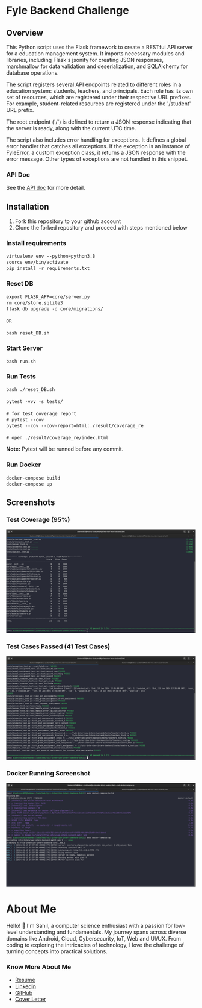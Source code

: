 # Fyle Backend Challenge

## Overview

This Python script uses the Flask framework to create a RESTful API server for a education management system. It imports necessary modules and libraries, including Flask's jsonify for creating JSON responses, marshmallow for data validation and deserialization, and SQLAlchemy for database operations.

The script registers several API endpoints related to different roles in a education system: students, teachers, and principals. Each role has its own set of resources, which are registered under their respective URL prefixes. For example, student-related resources are registered under the '/student' URL prefix.

The root endpoint ('/') is defined to return a JSON response indicating that the server is ready, along with the current UTC time.

The script also includes error handling for exceptions. It defines a global error handler that catches all exceptions. If the exception is an instance of FyleError, a custom exception class, it returns a JSON response with the error message. Other types of exceptions are not handled in this snippet.

### API Doc

See the [API doc](./API_DOCS.md) for more detail.

## Installation

1. Fork this repository to your github account
2. Clone the forked repository and proceed with steps mentioned below

### Install requirements

```
virtualenv env --python=python3.8
source env/bin/activate
pip install -r requirements.txt
```

### Reset DB

```
export FLASK_APP=core/server.py
rm core/store.sqlite3
flask db upgrade -d core/migrations/

OR

bash reset_DB.sh
```

### Start Server

```
bash run.sh
```

### Run Tests

```
bash ./reset_DB.sh

pytest -vvv -s tests/

# for test coverage report
# pytest --cov
pytest --cov --cov-report=html:./result/coverage_re

# open ./result/coverage_re/index.html
```

**Note:** Pytest will be runned before any commit.

### Run Docker

```
docker-compose build
docker-compose up
```

## Screenshots

### Test Coverage (95%)

![Test Coverage](result/screenshots/code_coverage.png)

### Test Cases Passed (41 Test Cases)

![Test Case Pass](result/screenshots/testcases_pass.png)

### Docker Running Screenshot

![Test Case Pass](result/screenshots//docker.png)

# About Me

Hello! 👋 I'm Sahil, a computer science enthusiast with a passion for low-level understanding and fundamentals. My journey spans across diverse domains like Android, Cloud, Cybersecurity, IoT, Web and UI/UX. From coding to exploring the intricacies of technology, I love the challenge of turning concepts into practical solutions.

### Know More About Me

- [Resume](https://drive.google.com/drive/folders/12xpTZCScJmueTfD2wymePiwl5EcPmZPr?usp=sharing)
- [Linkedin](https://www.linkedin.com/in/sahilkamate03/)
- [GitHub](https://github.com/sahilkamate03)
- [Cover Letter](https://sahilkamate03.notion.site/Cover-Letter-4f835aafca8044f99cbbe51e38cb6492)

